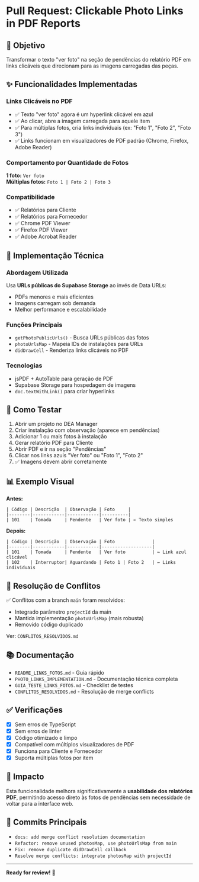 # Pull Request: Clickable Photo Links in PDF Reports

## 🎯 Objetivo

Transformar o texto "ver foto" na seção de pendências do relatório PDF em links clicáveis que direcionam para as imagens carregadas das peças.

## ✨ Funcionalidades Implementadas

### Links Clicáveis no PDF
- ✅ Texto "ver foto" agora é um hyperlink clicável em azul
- ✅ Ao clicar, abre a imagem carregada para aquele item
- ✅ Para múltiplas fotos, cria links individuais (ex: "Foto 1", "Foto 2", "Foto 3")
- ✅ Links funcionam em visualizadores de PDF padrão (Chrome, Firefox, Adobe Reader)

### Comportamento por Quantidade de Fotos

**1 foto:** `Ver foto`  
**Múltiplas fotos:** `Foto 1 | Foto 2 | Foto 3`

### Compatibilidade
- ✅ Relatórios para Cliente
- ✅ Relatórios para Fornecedor  
- ✅ Chrome PDF Viewer
- ✅ Firefox PDF Viewer
- ✅ Adobe Acrobat Reader

## 🔧 Implementação Técnica

### Abordagem Utilizada
Usa **URLs públicas do Supabase Storage** ao invés de Data URLs:
- PDFs menores e mais eficientes
- Imagens carregam sob demanda
- Melhor performance e escalabilidade

### Funções Principais
- `getPhotoPublicUrls()` - Busca URLs públicas das fotos
- `photoUrlsMap` - Mapeia IDs de instalações para URLs
- `didDrawCell` - Renderiza links clicáveis no PDF

### Tecnologias
- jsPDF + AutoTable para geração de PDF
- Supabase Storage para hospedagem de imagens
- `doc.textWithLink()` para criar hyperlinks

## 🧪 Como Testar

1. Abrir um projeto no DEA Manager
2. Criar instalação com observação (aparece em pendências)
3. Adicionar 1 ou mais fotos à instalação
4. Gerar relatório PDF para Cliente
5. Abrir PDF e ir na seção "Pendências"
6. Clicar nos links azuis "Ver foto" ou "Foto 1", "Foto 2"
7. ✅ Imagens devem abrir corretamente

## 📊 Exemplo Visual

**Antes:**
```
| Código | Descrição  | Observação | Foto     |
|--------|------------|------------|----------|
| 101    | Tomada     | Pendente   | Ver foto | ← Texto simples
```

**Depois:**
```
| Código | Descrição  | Observação | Foto              |
|--------|------------|------------|-------------------|
| 101    | Tomada     | Pendente   | Ver foto          | ← Link azul clicável
| 102    | Interruptor| Aguardando | Foto 1 | Foto 2   | ← Links individuais
```

## 🔄 Resolução de Conflitos

✅ Conflitos com a branch `main` foram resolvidos:
- Integrado parâmetro `projectId` da main
- Mantida implementação `photoUrlsMap` (mais robusta)
- Removido código duplicado

Ver: `CONFLITOS_RESOLVIDOS.md`

## 📚 Documentação

- `README_LINKS_FOTOS.md` - Guia rápido
- `PHOTO_LINKS_IMPLEMENTATION.md` - Documentação técnica completa
- `GUIA_TESTE_LINKS_FOTOS.md` - Checklist de testes
- `CONFLITOS_RESOLVIDOS.md` - Resolução de merge conflicts

## ✅ Verificações

- [x] Sem erros de TypeScript
- [x] Sem erros de linter
- [x] Código otimizado e limpo
- [x] Compatível com múltiplos visualizadores de PDF
- [x] Funciona para Cliente e Fornecedor
- [x] Suporta múltiplas fotos por item

## 🚀 Impacto

Esta funcionalidade melhora significativamente a **usabilidade dos relatórios PDF**, permitindo acesso direto às fotos de pendências sem necessidade de voltar para a interface web.

## 📝 Commits Principais

- `docs: add merge conflict resolution documentation`
- `Refactor: remove unused photosMap, use photoUrlsMap from main`
- `Fix: remove duplicate didDrawCell callback`
- `Resolve merge conflicts: integrate photosMap with projectId`

---

**Ready for review!** 🎉
